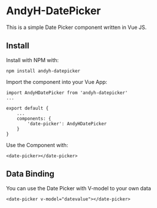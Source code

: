 # AndyH-DatePicker

This is a simple Date Picker component written in Vue JS.

## Install

Install with NPM with:

    npm install andyh-datepicker

Import the component into your Vue App:

    import AndyHDatePicker from 'andyh-datepicker'
    ...

    export default {
        ...
        components: {
            'date-picker': AndyHDatePicker
        }
    }

Use the Component with:

    <date-picker></date-picker>

## Data Binding

You can use the Date Picker with V-model to your own data

    <date-picker v-model="datevalue"></date-picker>
